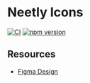 # Neetly Icons

[![CI](https://github.com/neetly/icons/actions/workflows/ci.yml/badge.svg)](https://github.com/neetly/icons/actions/workflows/ci.yml)
[![npm version](https://img.shields.io/npm/v/@neetly/icons)](https://www.npmjs.com/package/@neetly/icons)

## Resources

- [Figma Design](https://www.figma.com/file/rNDO298vMX3abdDpqTgQEo)

